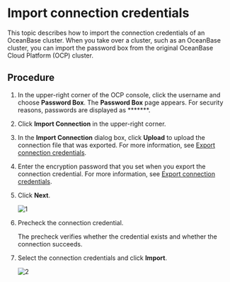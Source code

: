 # Import connection credentials

This topic describes how to import the connection credentials of an OceanBase cluster. When you take over a cluster, such as an OceanBase cluster, you can import the password box from the original OceanBase Cloud Platform (OCP) cluster.

## Procedure

1. In the upper-right corner of the OCP console, click the username and choose **Password Box**.
   The **Password Box** page appears.
   For security reasons, passwords are displayed as *******.

2. Click **Import Connection** in the upper-right corner.

3. In the **Import Connection** dialog box, click **Upload** to upload the connection file that was exported. For more information, see [Export connection credentials](200.export-connection.md).

4. Enter the encryption password that you set when you export the connection credential. For more information, see [Export connection credentials](200.export-connection.md).

5. Click **Next**.

   ![1](https://obbusiness-private.oss-cn-shanghai.aliyuncs.com/doc/img/ocp/%E5%AF%BC%E5%85%A5%E8%BF%9E%E6%8E%A51.png)

6. Precheck the connection credential.

   The precheck verifies whether the credential exists and whether the connection succeeds.

7. Select the connection credentials and click **Import**.

   ![2](https://obbusiness-private.oss-cn-shanghai.aliyuncs.com/doc/img/ocp/%E5%AF%BC%E5%85%A5%E8%BF%9E%E6%8E%A52.png)

